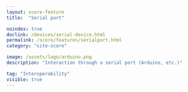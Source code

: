 ```yaml
---
layout: score-feature
title:  "Serial port"

noindex: true
doclink: /devices/serial-device.html
permalink: /score/features/serialport.html
category: "site-score"

image: /assets/logo/arduino.png
description: "Interaction through a serial port (Arduino, etc.)"

tag: "Interoperability"
visible: true
---
```


